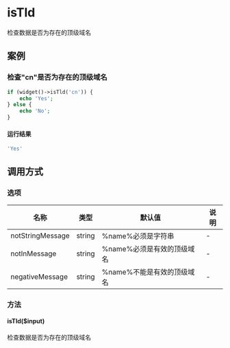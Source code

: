 isTld
=====

检查数据是否为存在的顶级域名

案例
----

### 检查"cn"是否为存在的顶级域名
```php
if (widget()->isTld('cn')) {
    echo 'Yes';
} else {
    echo 'No';
}
```

#### 运行结果
```php
'Yes'
```

调用方式
--------

### 选项

| 名称              | 类型    | 默认值                           | 说明                       |
|-------------------|---------|----------------------------------|----------------------------|
| notStringMessage  | string  | %name%必须是字符串               | -                          |
| notInMessage      | string  | %name%必须是有效的顶级域名       | -                          |
| negativeMessage   | string  | %name%不能是有效的顶级域名       | -                          |

### 方法

#### isTld($input)
检查数据是否为存在的顶级域名
